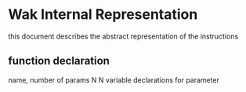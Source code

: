 # Wak Internal Representation



this document describes the abstract representation of the instructions

## function declaration

name, number of params N
N variable declarations for parameter


##  